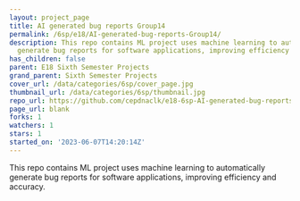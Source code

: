 ```yaml
---
layout: project_page
title: AI generated bug reports Group14
permalink: /6sp/e18/AI-generated-bug-reports-Group14/
description: This repo contains ML project uses machine learning to automatically
  generate bug reports for software applications, improving efficiency and accuracy.
has_children: false
parent: E18 Sixth Semester Projects
grand_parent: Sixth Semester Projects
cover_url: /data/categories/6sp/cover_page.jpg
thumbnail_url: /data/categories/6sp/thumbnail.jpg
repo_url: https://github.com/cepdnaclk/e18-6sp-AI-generated-bug-reports-Group14
page_url: blank
forks: 1
watchers: 1
stars: 1
started_on: '2023-06-07T14:20:14Z'
---
```


This repo contains ML project uses machine learning to automatically generate bug reports for software applications, improving efficiency and accuracy.